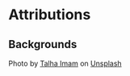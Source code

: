 # Attributions

## Backgrounds

Photo by [Talha Imam](https://unsplash.com/@talhaimam325?utm_source=unsplash&utm_medium=referral&utm_content=creditCopyText) on [Unsplash](https://unsplash.com/wallpapers/colors/dark?utm_source=unsplash&utm_medium=referral&utm_content=creditCopyText)
  